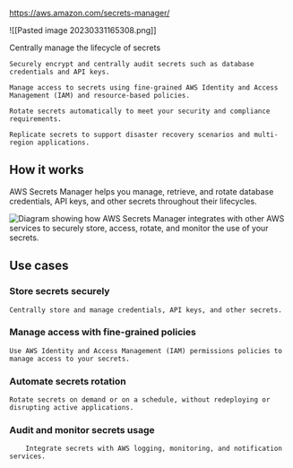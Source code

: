 https://aws.amazon.com/secrets-manager/


![[Pasted image 20230331165308.png]]

Centrally manage the lifecycle of secrets


	Securely encrypt and centrally audit secrets such as database credentials and API keys.

	Manage access to secrets using fine-grained AWS Identity and Access Management (IAM) and resource-based policies.

	Rotate secrets automatically to meet your security and compliance requirements.

	Replicate secrets to support disaster recovery scenarios and multi-region applications.

## How it works

AWS Secrets Manager helps you manage, retrieve, and rotate database credentials, API keys, and other secrets throughout their lifecycles.

![Diagram showing how AWS Secrets Manager integrates with other AWS services to securely store, access, rotate, and monitor the use of your secrets.](https://d1.awsstatic.com/diagrams/Secrets-HIW.e84b6533ffb6bd688dad66cfca36622c2fa7c984.png)


## Use cases

### Store secrets securely

	Centrally store and manage credentials, API keys, and other secrets.

### Manage access with fine-grained policies

	Use AWS Identity and Access Management (IAM) permissions policies to manage access to your secrets.
	
### Automate secrets rotation

	Rotate secrets on demand or on a schedule, without redeploying or disrupting active applications.

### Audit and monitor secrets usage

		Integrate secrets with AWS logging, monitoring, and notification services.